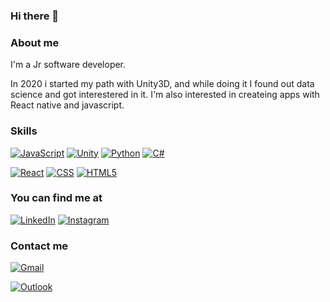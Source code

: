 ### Hi there 👋

### About me

I'm a Jr software developer.

In 2020 i started my path with Unity3D, and while doing it I found out data science and got interestered in it.
I'm also interested in createing apps with React native and javascript.

### Skills
[![JavaScript](https://img.shields.io/badge/JavaScript-F7DF1E?style=for-the-badge&logo=javascript&logoColor=white&labelColor=101010)]()
[![Unity](https://img.shields.io/badge/-Unity-grey?style=for-the-badge&logo=unity&logoColor=white&labelColor=101010)]()
[![Python](https://img.shields.io/badge/-Python-blue?style=for-the-badge&logo=python&logoColor=white&labelColor=101010)]()
[![C#](https://img.shields.io/badge/-C%23-purple?style=for-the-badge&logo=c%20sharp&logoColor=white&labelColor=101010)]()

[![React](https://img.shields.io/badge/-React-61DAFB?style=for-the-badge&logo=react&logoColor=white&labelColor=101010)]()
[![CSS](https://img.shields.io/badge/-CSS3-1572B6?style=for-the-badge&logo=CSS3&logoColor=white&labelColor=101010)]()
[![HTML5](https://img.shields.io/badge/-HTML_5-orange?style=for-the-badge&logo=html5&logoColor=white&labelColor=101010)]()


### You can find me at
[![LinkedIn](https://img.shields.io/badge/LinkedIn-AGUSTIN_Lehmann-0077B5?style=for-the-badge&logo=linkedin&logoColor=white&labelColor=101010)](https://www.linkedin.com/in/agustin-lehmann-abaab41b1/)
[![Instagram](https://img.shields.io/badge/instagram-E4405F?style=for-the-badge&logo=Instagram&logoColor=white&labelColor=101010)](https://www.instagram.com/lemoonpi3/)

### Contact me

[![Gmail](https://img.shields.io/badge/Gmail-D14836?style=for-the-badge&logo=gmail&logoColor=white&labelColor=101010)](96.agustin.lehmann@gmail.com)

[![Outlook](https://img.shields.io/badge/outlook-0077B5?style=for-the-badge&logo=microsoft-outlook&logoColor=white&labelColor=101010)](agustin_lehmann@live.com.ar)

